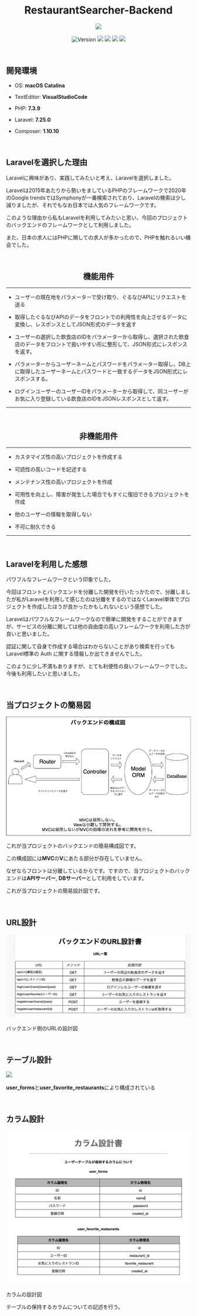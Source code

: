 <h1 align="center">RestaurantSearcher-Backend</h1>

<p align="center"><img src="https://res.cloudinary.com/dtfbvvkyp/image/upload/v1566331377/laravel-logolockup-cmyk-red.svg" width="400"></p>

<p align="center">
  <img alt="Version" src="https://img.shields.io/badge/version-1.0.0-blue.svg?cacheSeconds=2592000" />
  <img src="https://img.shields.io/badge/PHP-%3E%3D7.3.9-blue.svg" />
  <img src="https://img.shields.io/badge/Laravel-%3E%3D7.25.0-blue.svg" />
  <img src="https://img.shields.io/badge/Composer-1.10.10-blue.svg" />
  <img src="https://img.shields.io/badge/MySQL-8.0.21-blue.svg" />
</p>


<br />

## 開発環境

- OS: **macOS Catalina**

- TextEditor: **VisualStudioCode**

- PHP: **7.3.9**

- Laravel: **7.25.0**

- Composer: **1.10.10**

<br>

## Laravelを選択した理由

Laravelに興味があり、実践してみたいと考え、Laravelを選択しました。

Laravelは2015年あたりから勢いをましているPHPのフレームワークで2020年のGoogle trendsではSymphonyが一番検索されており、Laravelの検索は少し減りましたが、それでもなお日本では人気のフレームワークです。

このような理由から私もLaravelを利用してみたいと思い、今回のプロジェクトのバックエンドのフレームワークとして利用しました。

また、日本の求人にはPHPに関しての求人が多かったので、PHPを触れるいい機会でした。

<br>

<h2 align="center">機能用件</h2>

***

- ユーザーの現在地をパラメーターで受け取り、ぐるなびAPIにリクエストを送る

- 取得したぐるなびAPIのデータをフロントでの利用性を向上させるデータに変換し、レスポンスとしてJSON形式のデータを返す

- ユーザーの選択した飲食店のIDをパラメーターから取得し、選択された飲食店のデータをフロントで扱いやすい形に整形して、JSON形式にレスポンスを返す。

- パラメーターからユーザーネームとパスワードをパラメーター取得し、DB上に取得したユーザーネームとパスワードと一致するデータをJSON形式にレスポンスする。

- ログインユーザーのユーザーIDをパラメーターから取得して、同ユーザーがお気に入り登録している飲食店のIDをJSONレスポンスとして返す。

***

<br>

<h2 align="center">非機能用件</h2>

***

- カスタマイズ性の高いプロジェクトを作成する

- 可読性の高いコードを記述する

- メンテナンス性の高いプロジェクトを作成

- 可用性を向上し、障害が発生した場合でもすぐに復旧できるプロジェクトを作成

- 他のユーザーの情報を取得しない

- 不可に耐久できる

***

<br />


## Laravelを利用した感想

パワフルなフレームワークという印象でした。

今回はフロントとバックエンドを分離した開発を行いたっかたので、分離しましたが私がLaravelを利用して感じたのは分離をするのではなくLaravel単体でプロジェクトを作成したほうが良かったかもしれないという感想でした。

Laravelはパワフルなフレームワークなので簡単に開発をすることができますが、サービスの分離に関しては他の自由度の高いフレームワークを利用した方が良いと思いました。

認証に関して自身で作成する場合はわからないことがあり検索を行ってもLaravel標準の Auth に関する情報しか出てきませんでした。

このように少し不満もありますが、とても利便性の良いフレームワークでした。今後も利用したいと思いました。

<br>

## 当プロジェクトの簡易図

<img src='./img/バックエンド構成図.png'>

これが当プロジェクトのバックエンドの簡易構成図です。

この構成図には**MVC**の**V**にあたる部分が存在していません。

なぜならフロントは分離しているからです。ですので、当プロジェクトのバックエンドは**APIサーバー**, **DBサーバー**として利用をしています。

これが当プロジェクトの簡易設計図です。

<br>

## URL設計

<img src='./img/URL設計書.png'>

バックエンド側のURLの設計図

<br>

## テーブル設計

<img src='./img/テーブル設計図.png'>

**user_forms**と**user_favorite_restaurants**により構成されている

<br>

## カラム設計
<img src='./img/カラム設計図.png'>

カラムの設計図

テーブルの保持するカラムについての記述を行う。